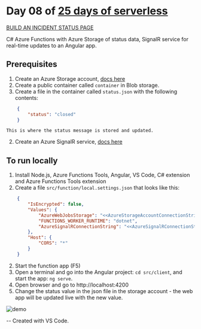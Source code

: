 # Day 08 of [25 days of serverless](https://25daysofserverless.com)

[BUILD AN INCIDENT STATUS PAGE](https://25daysofserverless.com/calendar/8)

C# Azure Functions with Azure Storage of status data, SignalR service for real-time updates to an Angular app.

## Prerequisites
1. Create an Azure Storage account, [docs here](https://docs.microsoft.com/en-us/azure/storage/common/storage-quickstart-create-account?tabs=azure-portal)
2. Create a public container called `container` in Blob storage.
3. Create a file in the container called `status.json` with the following contents:
```json
    {
        "status": "closed"
    }
```
    This is where the status message is stored and updated.
2. Create an Azure SignalR service, [docs here](https://docs.microsoft.com/en-us/azure/azure-signalr/signalr-quickstart-dotnet-core)

## To run locally
1. Install Node.js, Azure Functions Tools, Angular, VS Code, C# extension and Azure Functions Tools extension
2. Create a file `src/function/local.settings.json` that looks like this:
```json
    {
        "IsEncrypted": false,
        "Values": {
            "AzureWebJobsStorage": "<<AzureStorageAccountConnectionString>>",
            "FUNCTIONS_WORKER_RUNTIME": "dotnet",
            "AzureSignalRConnectionString": "<<AzureSignalRConnectionString>>"
        },
        "Host": {
            "CORS": "*"
        }
    }
```
2. Start the function app (F5)
3. Open a terminal and go into the Angular project: `cd src/client`, and start the app: `ng serve`.
4. Open browser and go to http://localhost:4200
5. Change the status value in the json file in the storage account - the web app will be updated live with the new value.

![demo](demo.gif)

-- Created with VS Code.
